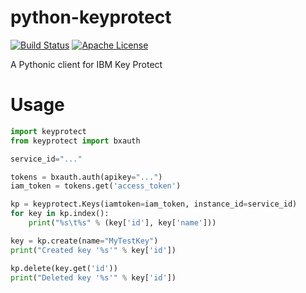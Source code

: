 # python-keyprotect

[![Build Status](https://travis-ci.org/locke105/python-keyprotect.svg?branch=master)](https://travis-ci.org/locke105/python-keyprotect)
[![Apache License](http://img.shields.io/badge/license-APACHE2-blue.svg)](https://www.apache.org/licenses/LICENSE-2.0.html)

A Pythonic client for IBM Key Protect

# Usage

```python
import keyprotect
from keyprotect import bxauth

service_id="..."

tokens = bxauth.auth(apikey="...")
iam_token = tokens.get('access_token')

kp = keyprotect.Keys(iamtoken=iam_token, instance_id=service_id)
for key in kp.index():
    print("%s\t%s" % (key['id'], key['name']))

key = kp.create(name="MyTestKey")
print("Created key '%s'" % key['id'])

kp.delete(key.get('id'))
print("Deleted key '%s'" % key['id'])
```
